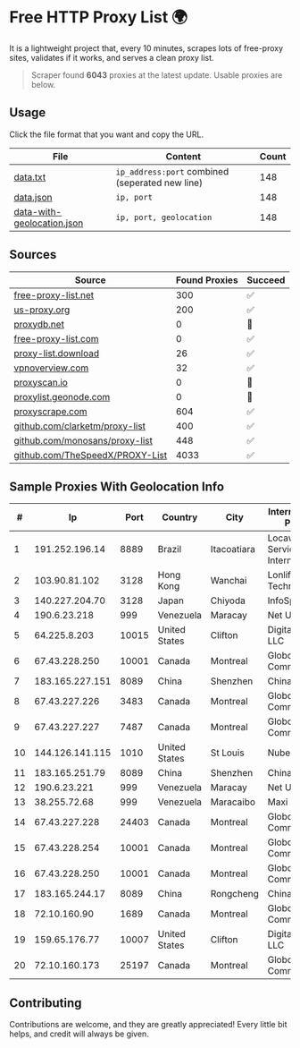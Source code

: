 
# Free HTTP Proxy List 🌍

It is a lightweight project that, every 10 minutes, scrapes lots of free-proxy sites, validates if it works, and serves a clean proxy list.


> Scraper found **6043** proxies at the latest update. Usable proxies are below.

## Usage

Click the file format that you want and copy the URL.


|File|Content|Count|
|----|-------|-----|
|[data.txt](https://raw.githubusercontent.com/themiralay/Proxy-List-World/master/data.txt)|`ip_address:port` combined (seperated new line)|148|
|[data.json](https://raw.githubusercontent.com/themiralay/Proxy-List-World/master/data.json)|`ip, port`|148|
|[data-with-geolocation.json](https://raw.githubusercontent.com/themiralay/Proxy-List-World/master/data-with-geolocation.json)|`ip, port, geolocation`|148|

## Sources

|Source|Found Proxies|Succeed|
|------|-------------|-------|
|[free-proxy-list.net](https://free-proxy-list.net)|300|✅|
|[us-proxy.org](https://www.us-proxy.org)|200|✅|
|[proxydb.net](http://proxydb.net)|0|🚫|
|[free-proxy-list.com](https://free-proxy-list.com/?page=&port=&type%5B%5D=http&type%5B%5D=https&up_time=0&search=Search)|0|✅|
|[proxy-list.download](https://www.proxy-list.download/HTTP)|26|✅|
|[vpnoverview.com](https://vpnoverview.com/privacy/anonymous-browsing/free-proxy-servers)|32|✅|
|[proxyscan.io](https://www.proxyscan.io)|0|🚫|
|[proxylist.geonode.com](https://proxylist.geonode.com/api/proxy-list?limit=300&page=1&sort_by=lastChecked&sort_type=desc&protocols=http,https)|0|🚫|
|[proxyscrape.com](https://api.proxyscrape.com/v2/?request=displayproxies&protocol=http&timeout=10000&country=all&ssl=all&anonymity=all)|604|✅|
|[github.com/clarketm/proxy-list](https://raw.githubusercontent.com/clarketm/proxy-list/master/proxy-list-raw.txt)|400|✅|
|[github.com/monosans/proxy-list](https://raw.githubusercontent.com/monosans/proxy-list/main/proxies/http.txt)|448|✅|
|[github.com/TheSpeedX/PROXY-List](https://raw.githubusercontent.com/TheSpeedX/PROXY-List/master/http.txt)|4033|✅|


## Sample Proxies With Geolocation Info

|#|Ip|Port|Country|City|Internet Service Provider|
|-|--|----|-------|----|-------------------------|
|1|191.252.196.14|8889|Brazil|Itacoatiara|Locaweb Serviços de Internet S/A|
|2|103.90.81.102|3128|Hong Kong|Wanchai|Lonlife Technology Co.|
|3|140.227.204.70|3128|Japan|Chiyoda|InfoSphere|
|4|190.6.23.218|999|Venezuela|Maracay|Net Uno|
|5|64.225.8.203|10015|United States|Clifton|DigitalOcean, LLC|
|6|67.43.228.250|10001|Canada|Montreal|GloboTech Communications|
|7|183.165.227.151|8089|China|Shenzhen|Chinanet|
|8|67.43.227.226|3483|Canada|Montreal|GloboTech Communications|
|9|67.43.227.227|7487|Canada|Montreal|GloboTech Communications|
|10|144.126.141.115|1010|United States|St Louis|Nubes, LLC|
|11|183.165.251.79|8089|China|Shenzhen|Chinanet|
|12|190.6.23.221|999|Venezuela|Maracay|Net Uno|
|13|38.255.72.68|999|Venezuela|Maracaibo|Maxi Cable C.A|
|14|67.43.227.228|24403|Canada|Montreal|GloboTech Communications|
|15|67.43.228.254|10001|Canada|Montreal|GloboTech Communications|
|16|67.43.228.250|10001|Canada|Montreal|GloboTech Communications|
|17|183.165.244.17|8089|China|Rongcheng|Chinanet|
|18|72.10.160.90|1689|Canada|Montreal|GloboTech Communications|
|19|159.65.176.77|10007|United States|Clifton|DigitalOcean, LLC|
|20|72.10.160.173|25197|Canada|Montreal|GloboTech Communications|



## Contributing

Contributions are welcome, and they are greatly appreciated! Every
little bit helps, and credit will always be given.

